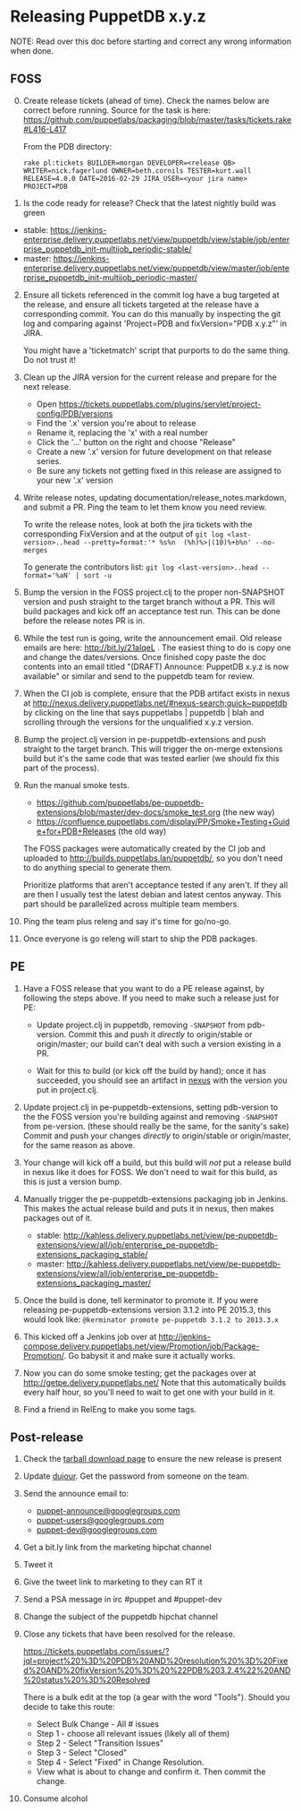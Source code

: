 # Releasing PuppetDB x.y.z

NOTE: Read over this doc before starting and correct any wrong information when
done.

## FOSS

0. Create release tickets (ahead of time). Check the names below are correct
   before running. Source for the task is here:
   https://github.com/puppetlabs/packaging/blob/master/tasks/tickets.rake#L416-L417
   
   From the PDB directory:

       rake pl:tickets BUILDER=morgan DEVELOPER=<release QB> WRITER=nick.fagerlund OWNER=beth.cornils TESTER=kurt.wall RELEASE=4.0.0 DATE=2016-02-29 JIRA_USER=<your jira name> PROJECT=PDB

1. Is the code ready for release? Check that the latest nightly build was green
  - stable: https://jenkins-enterprise.delivery.puppetlabs.net/view/puppetdb/view/stable/job/enterprise_puppetdb_init-multijob_periodic-stable/
  - master: https://jenkins-enterprise.delivery.puppetlabs.net/view/puppetdb/view/master/job/enterprise_puppetdb_init-multijob_periodic-master/

2. Ensure all tickets referenced in the commit log have a bug targeted at the
   release, and ensure all tickets targeted at the release have a corresponding
   commit. You can do this manually by inspecting the git log and comparing
   against 'Project=PDB and fixVersion="PDB x.y.z"' in JIRA. 

   You might have a 'ticketmatch' script that purports to do the same thing. Do
   not trust it!

3. Clean up the JIRA version for the current release and prepare for the next
   release.

   - Open https://tickets.puppetlabs.com/plugins/servlet/project-config/PDB/versions
   - Find the '.x' version you're about to release
   - Rename it, replacing the 'x' with a real number
   - Click the '...' button on the right and choose "Release"
   - Create a new '.x' version for future development on that release series.
   - Be sure any tickets not getting fixed in this release are assigned to your
     new '.x' version

4. Write release notes, updating documentation/release_notes.markdown, and
   submit a PR. Ping the team to let them know you need review.

   To write the release notes, look at both the jira tickets with the
   corresponding FixVersion and at the output of
   `git log <last-version>..head --pretty=format:'* %s%n  (%h)%>|(10)%+b%n' --no-merges`

   To generate the contributors list:
   `git log <last-version>..head --format='%aN' | sort -u`

5. Bump the version in the FOSS project.clj to the proper non-SNAPSHOT version
   and push straight to the target branch without a PR. This will build packages
   and kick off an acceptance test run. This can be done before the release
   notes PR is in.

6. While the test run is going, write the announcement email. Old release
   emails are here: http://bit.ly/21aIqeL . The easiest thing to do is copy one and
   change the dates/versions. Once finished copy paste the doc contents into an
   email titled "(DRAFT) Announce: PuppetDB x.y.z is now available" or similar
   and send to the puppetdb team for review.

7. When the CI job is complete, ensure that the PDB artifact exists in nexus at
   http://nexus.delivery.puppetlabs.net/#nexus-search;quick~puppetdb by
   clicking on the line that says puppetlabs | puppetdb | blah and scrolling
   through the versions for the unqualified x.y.z version.

8. Bump the project.clj version in pe-puppetdb-extensions and push straight to
   the target branch. This will trigger the on-merge extensions build but it's
   the same code that was tested earlier (we should fix this part of the
   process).

9. Run the manual smoke tests. 
   - https://github.com/puppetlabs/pe-puppetdb-extensions/blob/master/dev-docs/smoke_test.org (the new way)
   - https://confluence.puppetlabs.com/display/PP/Smoke+Testing+Guide+for+PDB+Releases (the old way)

   The FOSS packages were automatically created by the CI job and uploaded to
   http://builds.puppetlabs.lan/puppetdb/<version>, so you don't need to do
   anything special to generate them.

   Prioritize platforms that aren't acceptance tested if any aren't. If they
   all are then I usually test the latest debian and latest centos anyway. This
   part should be parallelized across multiple team members.

10. Ping the team plus releng and say it's time for go/no-go.

11. Once everyone is go releng will start to ship the PDB packages. 

## PE

1. Have a FOSS release that you want to do a PE release against, by following
   the steps above. If you need to make such a release just for PE:

   - Update project.clj in puppetdb, removing `-SNAPSHOT` from pdb-version.
     Commit this and push it *directly* to origin/stable or origin/master; our
     build can't deal with such a version existing in a PR.

   - Wait for this to build (or kick off the build by hand); once it has
     succeeded, you should see an artifact in
     [nexus](http://nexus.delivery.puppetlabs.net/#nexus-search;quick~puppetdb)
     with the version you put in project.clj.

2. Update project.clj in pe-puppetdb-extensions, setting pdb-version to the the
   FOSS version you're building against and removing `-SNAPSHOT` from
   pe-version. (these should really be the same, for the sanity's sake) Commit
   and push your changes *directly* to origin/stable or origin/master, for the
   same reason as above.

3. Your change will kick off a build, but this build will *not* put a release
   build in nexus like it does for FOSS. We don't need to wait for this build,
   as this is just a version bump.

4. Manually trigger the pe-puppetdb-extensions packaging job in Jenkins. This
   makes the actual release build and puts it in nexus, then makes packages out
   of it.
   - stable: http://kahless.delivery.puppetlabs.net/view/pe-puppetdb-extensions/view/all/job/enterprise_pe-puppetdb-extensions_packaging_stable/
   - master: http://kahless.delivery.puppetlabs.net/view/pe-puppetdb-extensions/view/all/job/enterprise_pe-puppetdb-extensions_packaging_master/

5. Once the build is done, tell kerminator to promote it. If you were releasing
   pe-puppetdb-extensions version 3.1.2 into PE 2015.3, this would look like:
   `@kerminator promote pe-puppetdb 3.1.2 to 2013.3.x`

6. This kicked off a Jenkins job over at
   http://jenkins-compose.delivery.puppetlabs.net/view/Promotion/job/Package-Promotion/.
   Go babysit it and make sure it actually works.

7. Now you can do some smoke testing; get the packages over at
   http://getpe.delivery.puppetlabs.net/ Note that this automatically builds
   every half hour, so you'll need to wait to get one with your build in it.

8. Find a friend in RelEng to make you some tags.

## Post-release

1. Check the [tarball download page](https://downloads.puppetlabs.com/puppetdb/) to ensure the new release is present

2. Update [dujour](https://updates.puppetlabs.com/dashboard/). Get the password
    from someone on the team.

3. Send the announce email to:
   - puppet-announce@googlegroups.com
   - puppet-users@googlegroups.com
   - puppet-dev@googlegroups.com

4. Get a bit.ly link from the marketing hipchat channel

5. Tweet it

6. Give the tweet link to marketing to they can RT it

7. Send a PSA message in irc #puppet and #puppet-dev

8. Change the subject of the puppetdb hipchat channel

9. Close any tickets that have been resolved for the release.

   https://tickets.puppetlabs.com/issues/?jql=project%20%3D%20PDB%20AND%20resolution%20%3D%20Fixed%20AND%20fixVersion%20%3D%20%22PDB%203.2.4%22%20AND%20status%20%3D%20Resolved

   There is a bulk edit at the top (a gear with the word "Tools"). Should you decide to take this route:
   - Select Bulk Change - All # issues
   - Step 1 - choose all relevant issues (likely all of them)
   - Step 2 - Select "Transition Issues"
   - Step 3 - Select "Closed"
   - Step 4 - Select "Fixed" in Change Resolution.
   - View what is about to change and confirm it. Then commit the change.

10. Consume alcohol
